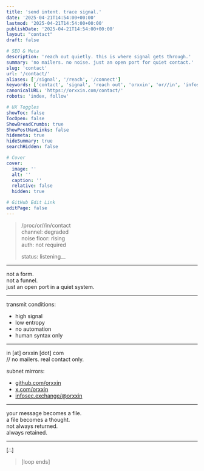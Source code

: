 ```yaml
---
title: 'send intent. trace signal.'
date: '2025-04-21T14:54:00+00:00'
lastmod: '2025-04-21T14:54:00+00:00'
publishDate: '2025-04-21T14:54:00+00:00'
layout: "contact"
draft: false

# SEO & Meta
description: 'reach out quietly. this is where signal gets through.'
summary: 'no mailers. no noise. just an open port for quiet contact.'
slug: 'contact'
url: '/contact/'
aliases: ['/signal', '/reach', '/connect']
keywords: ['contact', 'signal', 'reach out', 'orxxin', 'or//in', 'infosec', 'bug bounty']
canonicalURL: 'https://orxxin.com/contact/'
robots: 'index, follow'

# UX Toggles
showToc: false
TocOpen: false
ShowBreadCrumbs: true
ShowPostNavLinks: false
hidemeta: true
hideSummary: true
searchHidden: false

# Cover
cover:
  image: ''
  alt: ''
  caption: ''
  relative: false
  hidden: true

# GitHub Edit Link
editPage: false
---
```


> /proc/or//in/contact  
> channel: degraded  
> noise floor: rising  
> auth: not required  
>  
> status: listening__

---

not a form.  
not a funnel.  
just an open port in a quiet system.

---

transmit conditions:

- high signal  
- low entropy  
- no automation  
- human syntax only

---

in [at] orxxin [dot] com  
// no mailers. real contact only.

subnet mirrors:

- [github.com/orxxin](https://github.com/orxxin)  
- [x.com/orxxin](https://x.com/orxxin)  
- [infosec.exchange/@orxxin](https://infosec.exchange/@orxxin)

---

your message becomes a file.  
a file becomes a thought.  
not always returned.  
always retained.

---

[∴]

> [loop ends]
